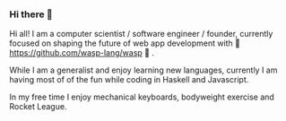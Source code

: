 ### Hi there 👋

<!--
**Martinsos/Martinsos** is a ✨ _special_ ✨ repository because its `README.md` (this file) appears on your GitHub profile.

Here are some ideas to get you started:

- 🔭 I’m currently working on ...
- 🌱 I’m currently learning ...
- 👯 I’m looking to collaborate on ...
- 🤔 I’m looking for help with ...
- 💬 Ask me about ...
- 📫 How to reach me: ...
- 😄 Pronouns: ...
- ⚡ Fun fact: ...
-->

Hi all! I am a computer scientist / software engineer / founder, currently focused on shaping the future of web app development with 🐝 https://github.com/wasp-lang/wasp 🐝 .

While I am a generalist and enjoy learning new languages, currently I am having most of of the fun while coding in Haskell and Javascript.

In my free time I enjoy mechanical keyboards, bodyweight exercise and Rocket League.
